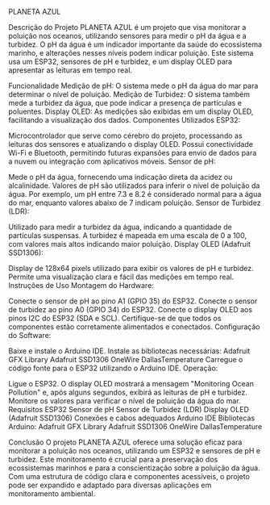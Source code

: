 PLANETA AZUL



Descrição do Projeto
PLANETA AZUL é um projeto que visa monitorar a poluição nos oceanos, utilizando sensores para medir o pH da água e a turbidez. O pH da água é um indicador importante da saúde do ecossistema marinho, e alterações nesses níveis podem indicar poluição. Este sistema usa um ESP32, sensores de pH e turbidez, e um display OLED para apresentar as leituras em tempo real.

Funcionalidade
Medição de pH: O sistema mede o pH da água do mar para determinar o nível de poluição.
Medição de Turbidez: O sistema também mede a turbidez da água, que pode indicar a presença de partículas e poluentes.
Display OLED: As medições são exibidas em um display OLED, facilitando a visualização dos dados.
Componentes Utilizados
ESP32:

Microcontrolador que serve como cérebro do projeto, processando as leituras dos sensores e atualizando o display OLED.
Possui conectividade Wi-Fi e Bluetooth, permitindo futuras expansões para envio de dados para a nuvem ou integração com aplicativos móveis.
Sensor de pH:

Mede o pH da água, fornecendo uma indicação direta da acidez ou alcalinidade.
Valores de pH são utilizados para inferir o nível de poluição da água. Por exemplo, um pH entre 7.3 e 8.2 é considerado normal para a água do mar, enquanto valores abaixo de 7 indicam poluição.
Sensor de Turbidez (LDR):

Utilizado para medir a turbidez da água, indicando a quantidade de partículas suspensas.
A turbidez é mapeada em uma escala de 0 a 100, com valores mais altos indicando maior poluição.
Display OLED (Adafruit SSD1306):

Display de 128x64 pixels utilizado para exibir os valores de pH e turbidez.
Permite uma visualização clara e fácil das medições em tempo real.
Instruções de Uso
Montagem do Hardware:

Conecte o sensor de pH ao pino A1 (GPIO 35) do ESP32.
Conecte o sensor de turbidez ao pino A0 (GPIO 34) do ESP32.
Conecte o display OLED aos pinos I2C do ESP32 (SDA e SCL).
Certifique-se de que todos os componentes estão corretamente alimentados e conectados.
Configuração do Software:

Baixe e instale o Arduino IDE.
Instale as bibliotecas necessárias:
Adafruit GFX Library
Adafruit SSD1306
OneWire
DallasTemperature
Carregue o código fonte para o ESP32 utilizando o Arduino IDE.
Operação:

Ligue o ESP32.
O display OLED mostrará a mensagem "Monitoring Ocean Pollution" e, após alguns segundos, exibirá as leituras de pH e turbidez.
Monitore os valores para verificar o nível de poluição da água do mar.
Requisitos
ESP32
Sensor de pH
Sensor de Turbidez (LDR)
Display OLED (Adafruit SSD1306)
Conexões e cabos adequados
Arduino IDE
Bibliotecas Arduino:
Adafruit GFX Library
Adafruit SSD1306
OneWire
DallasTemperature

Conclusão
O projeto PLANETA AZUL oferece uma solução eficaz para monitorar a poluição nos oceanos, utilizando um ESP32 e sensores de pH e turbidez. Este monitoramento é crucial para a preservação dos ecossistemas marinhos e para a conscientização sobre a poluição da água. Com uma estrutura de código clara e componentes acessíveis, o projeto pode ser expandido e adaptado para diversas aplicações em monitoramento ambiental.
